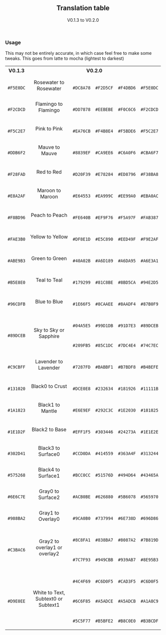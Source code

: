 <p align="center">
  <h2 align="center">Translation table</h2>
</p>


<p align="center">
  V0.1.3 to V0.2.0
</p>

&nbsp;

### Usage

This may not be entirely accurate, in which case feel free to make some tweaks. This goes from latte to mocha (lightest to darkest)

<table>
	<tr>
		<th>V0.1.3</th>
		<th colspan="5">V0.2.0</th>
	</tr>
	<tr align="center">
		<td>
			<img src="https://raw.githubusercontent.com/catppuccin/catppuccin/0.1.3/assets/palette/circles/rosewater.png" height="16" width="16"/>
			<p><code>#F5E0DC</code></p>
		</td>
		<td>Rosewater to Rosewater</td>
		<td>
			<img src="https://raw.githubusercontent.com/catppuccin/catppuccin/v0.2.0/assets/palette/circles/latte_rosewater.png" height="16" width="16"/>
			<p><code>#DC8A78</code></p>
		</td>
		<td>
			<img src="https://raw.githubusercontent.com/catppuccin/catppuccin/v0.2.0/assets/palette/circles/frappe_rosewater.png" height="16" width="16"/>
			<p><code>#F2D5CF</code></p>
		</td>
		<td>
			<img src="https://raw.githubusercontent.com/catppuccin/catppuccin/v0.2.0/assets/palette/circles/macchiato_rosewater.png" height="16" width="16"/>
			<p><code>#F4DBD6</code></p>
		</td>
		<td>
			<img src="https://raw.githubusercontent.com/catppuccin/catppuccin/v0.2.0/assets/palette/circles/mocha_rosewater.png" height="16" width="16"/>
			<p><code>#F5E0DC</code></p>
		</td>
	</tr>
	<tr align="center">
		<td>
			<img src="https://raw.githubusercontent.com/catppuccin/catppuccin/0.1.3/assets/palette/circles/flamingo.png" height="16" width="16"/>
			<p><code>#F2CDCD</code></p>
		</td>
		<td>Flamingo to Flamingo</td>
		<td>
			<img src="https://raw.githubusercontent.com/catppuccin/catppuccin/v0.2.0/assets/palette/circles/latte_flamingo.png" height="16" width="16"/>
			<p><code>#DD7878</code></p>
		</td>
		<td>
			<img src="https://raw.githubusercontent.com/catppuccin/catppuccin/v0.2.0/assets/palette/circles/frappe_flamingo.png" height="16" width="16"/>
			<p><code>#EEBEBE</code></p>
		</td>
		<td>
			<img src="https://raw.githubusercontent.com/catppuccin/catppuccin/v0.2.0/assets/palette/circles/macchiato_flamingo.png" height="16" width="16"/>
			<p><code>#F0C6C6</code></p>
		</td>
		<td>
			<img src="https://raw.githubusercontent.com/catppuccin/catppuccin/v0.2.0/assets/palette/circles/mocha_flamingo.png" height="16" width="16"/>
			<p><code>#F2CDCD</code></p>
		</td>
	</tr>
	<tr align="center">
		<td>
			<img src="https://raw.githubusercontent.com/catppuccin/catppuccin/0.1.3/assets/palette/circles/pink.png" height="16" width="16"/>
			<p><code>#F5C2E7</code></p>
		</td>
		<td>Pink to Pink</td>
		<td>
			<img src="https://raw.githubusercontent.com/catppuccin/catppuccin/v0.2.0/assets/palette/circles/latte_pink.png" height="16" width="16"/>
			<p><code>#EA76CB</code></p>
		</td>
		<td>
			<img src="https://raw.githubusercontent.com/catppuccin/catppuccin/v0.2.0/assets/palette/circles/frappe_pink.png" height="16" width="16"/>
			<p><code>#F4B8E4</code></p>
		</td>
		<td>
			<img src="https://raw.githubusercontent.com/catppuccin/catppuccin/v0.2.0/assets/palette/circles/macchiato_pink.png" height="16" width="16"/>
			<p><code>#F5BDE6</code></p>
		</td>
		<td>
			<img src="https://raw.githubusercontent.com/catppuccin/catppuccin/v0.2.0/assets/palette/circles/mocha_pink.png" height="16" width="16"/>
			<p><code>#F5C2E7</code></p>
		</td>
	</tr>
	<tr align="center">
		<td>
			<img src="https://raw.githubusercontent.com/catppuccin/catppuccin/0.1.3/assets/palette/circles/mauve.png" height="16" width="16"/>
			<p><code>#DDB6F2</code></p>
		</td>
		<td>Mauve to Mauve</td>
		<td>
			<img src="https://raw.githubusercontent.com/catppuccin/catppuccin/v0.2.0/assets/palette/circles/latte_mauve.png" height="16" width="16"/>
			<p><code>#8839EF</code></p>
		</td>
		<td>
			<img src="https://raw.githubusercontent.com/catppuccin/catppuccin/v0.2.0/assets/palette/circles/frappe_mauve.png" height="16" width="16"/>
			<p><code>#CA9EE6</code></p>
		</td>
		<td>
			<img src="https://raw.githubusercontent.com/catppuccin/catppuccin/v0.2.0/assets/palette/circles/macchiato_mauve.png" height="16" width="16"/>
			<p><code>#C6A0F6</code></p>
		</td>
		<td>
			<img src="https://raw.githubusercontent.com/catppuccin/catppuccin/v0.2.0/assets/palette/circles/mocha_mauve.png" height="16" width="16"/>
			<p><code>#CBA6F7</code></p>
		</td>
	</tr>
	<tr align="center">
		<td>
			<img src="https://raw.githubusercontent.com/catppuccin/catppuccin/0.1.3/assets/palette/circles/red.png" height="16" width="16"/>
			<p><code>#F28FAD</code></p>
		</td>
		<td>Red to Red</td>
		<td>
			<img src="https://raw.githubusercontent.com/catppuccin/catppuccin/v0.2.0/assets/palette/circles/latte_red.png" height="16" width="16"/>
			<p><code>#D20F39</code></p>
		</td>
		<td>
			<img src="https://raw.githubusercontent.com/catppuccin/catppuccin/v0.2.0/assets/palette/circles/frappe_red.png" height="16" width="16"/>
			<p><code>#E78284</code></p>
		</td>
		<td>
			<img src="https://raw.githubusercontent.com/catppuccin/catppuccin/v0.2.0/assets/palette/circles/macchiato_red.png" height="16" width="16"/>
			<p><code>#ED8796</code></p>
		</td>
		<td>
			<img src="https://raw.githubusercontent.com/catppuccin/catppuccin/v0.2.0/assets/palette/circles/mocha_red.png" height="16" width="16"/>
			<p><code>#F38BA8</code></p>
		</td>
	</tr>
	<tr align="center">
		<td>
			<img src="https://raw.githubusercontent.com/catppuccin/catppuccin/0.1.3/assets/palette/circles/maroon.png" height="16" width="16"/>
			<p><code>#E8A2AF</code></p>
		</td>
		<td>Maroon to Maroon</td>
		<td>
			<img src="https://raw.githubusercontent.com/catppuccin/catppuccin/v0.2.0/assets/palette/circles/latte_maroon.png" height="16" width="16"/>
			<p><code>#E64553</code></p>
		</td>
		<td>
			<img src="https://raw.githubusercontent.com/catppuccin/catppuccin/v0.2.0/assets/palette/circles/frappe_maroon.png" height="16" width="16"/>
			<p><code>#EA999C</code></p>
		</td>
		<td>
			<img src="https://raw.githubusercontent.com/catppuccin/catppuccin/v0.2.0/assets/palette/circles/macchiato_maroon.png" height="16" width="16"/>
			<p><code>#EE99A0</code></p>
		</td>
		<td>
			<img src="https://raw.githubusercontent.com/catppuccin/catppuccin/v0.2.0/assets/palette/circles/mocha_maroon.png" height="16" width="16"/>
			<p><code>#EBA0AC</code></p>
		</td>
	</tr>
	<tr align="center">
		<td>
			<img src="https://raw.githubusercontent.com/catppuccin/catppuccin/0.1.3/assets/palette/circles/peach.png" height="16" width="16"/>
			<p><code>#F8BD96</code></p>
		</td>
		<td>Peach to Peach</td>
		<td>
			<img src="https://raw.githubusercontent.com/catppuccin/catppuccin/v0.2.0/assets/palette/circles/latte_peach.png" height="16" width="16"/>
			<p><code>#FE640B</code></p>
		</td>
		<td>
			<img src="https://raw.githubusercontent.com/catppuccin/catppuccin/v0.2.0/assets/palette/circles/frappe_peach.png" height="16" width="16"/>
			<p><code>#EF9F76</code></p>
		</td>
		<td>
			<img src="https://raw.githubusercontent.com/catppuccin/catppuccin/v0.2.0/assets/palette/circles/macchiato_peach.png" height="16" width="16"/>
			<p><code>#F5A97F</code></p>
		</td>
		<td>
			<img src="https://raw.githubusercontent.com/catppuccin/catppuccin/v0.2.0/assets/palette/circles/mocha_peach.png" height="16" width="16"/>
			<p><code>#FAB387</code></p>
		</td>
	</tr>
	<tr align="center">
		<td>
			<img src="https://raw.githubusercontent.com/catppuccin/catppuccin/0.1.3/assets/palette/circles/yellow.png" height="16" width="16"/>
			<p><code>#FAE3B0</code></p>
		</td>
		<td>Yellow to Yellow</td>
		<td>
			<img src="https://raw.githubusercontent.com/catppuccin/catppuccin/v0.2.0/assets/palette/circles/latte_yellow.png" height="16" width="16"/>
			<p><code>#DF8E1D</code></p>
		</td>
		<td>
			<img src="https://raw.githubusercontent.com/catppuccin/catppuccin/v0.2.0/assets/palette/circles/frappe_yellow.png" height="16" width="16"/>
			<p><code>#E5C890</code></p>
		</td>
		<td>
			<img src="https://raw.githubusercontent.com/catppuccin/catppuccin/v0.2.0/assets/palette/circles/macchiato_yellow.png" height="16" width="16"/>
			<p><code>#EED49F</code></p>
		</td>
		<td>
			<img src="https://raw.githubusercontent.com/catppuccin/catppuccin/v0.2.0/assets/palette/circles/mocha_yellow.png" height="16" width="16"/>
			<p><code>#F9E2AF</code></p>
		</td>
	</tr>
	<tr align="center">
		<td>
			<img src="https://raw.githubusercontent.com/catppuccin/catppuccin/0.1.3/assets/palette/circles/green.png" height="16" width="16"/>
			<p><code>#ABE9B3</code></p>
		</td>
		<td>Green to Green</td>
		<td>
			<img src="https://raw.githubusercontent.com/catppuccin/catppuccin/v0.2.0/assets/palette/circles/latte_green.png" height="16" width="16"/>
			<p><code>#40A02B</code></p>
		</td>
		<td>
			<img src="https://raw.githubusercontent.com/catppuccin/catppuccin/v0.2.0/assets/palette/circles/frappe_green.png" height="16" width="16"/>
			<p><code>#A6D189</code></p>
		</td>
		<td>
			<img src="https://raw.githubusercontent.com/catppuccin/catppuccin/v0.2.0/assets/palette/circles/macchiato_green.png" height="16" width="16"/>
			<p><code>#A6DA95</code></p>
		</td>
		<td>
			<img src="https://raw.githubusercontent.com/catppuccin/catppuccin/v0.2.0/assets/palette/circles/mocha_green.png" height="16" width="16"/>
			<p><code>#A6E3A1</code></p>
		</td>
	</tr>
	<tr align="center">
		<td>
			<img src="https://raw.githubusercontent.com/catppuccin/catppuccin/0.1.3/assets/palette/circles/teal.png" height="16" width="16"/>
			<p><code>#B5E8E0</code></p>
		</td>
		<td>Teal to Teal</td>
		<td>
			<img src="https://raw.githubusercontent.com/catppuccin/catppuccin/v0.2.0/assets/palette/circles/latte_teal.png" height="16" width="16"/>
			<p><code>#179299</code></p>
		</td>
		<td>
			<img src="https://raw.githubusercontent.com/catppuccin/catppuccin/v0.2.0/assets/palette/circles/frappe_teal.png" height="16" width="16"/>
			<p><code>#81C8BE</code></p>
		</td>
		<td>
			<img src="https://raw.githubusercontent.com/catppuccin/catppuccin/v0.2.0/assets/palette/circles/macchiato_teal.png" height="16" width="16"/>
			<p><code>#8BD5CA</code></p>
		</td>
		<td>
			<img src="https://raw.githubusercontent.com/catppuccin/catppuccin/v0.2.0/assets/palette/circles/mocha_teal.png" height="16" width="16"/>
			<p><code>#94E2D5</code></p>
		</td>
	</tr>
	<tr align="center">
		<td>
			<img src="https://raw.githubusercontent.com/catppuccin/catppuccin/0.1.3/assets/palette/circles/blue.png" height="16" width="16"/>
			<p><code>#96CDFB</code></p>
		</td>
		<td>Blue to Blue</td>
		<td>
			<img src="https://raw.githubusercontent.com/catppuccin/catppuccin/v0.2.0/assets/palette/circles/latte_blue.png" height="16" width="16"/>
			<p><code>#1E66F5</code></p>
		</td>
		<td>
			<img src="https://raw.githubusercontent.com/catppuccin/catppuccin/v0.2.0/assets/palette/circles/frappe_blue.png" height="16" width="16"/>
			<p><code>#8CAAEE</code></p>
		</td>
		<td>
			<img src="https://raw.githubusercontent.com/catppuccin/catppuccin/v0.2.0/assets/palette/circles/macchiato_blue.png" height="16" width="16"/>
			<p><code>#8AADF4</code></p>
		</td>
		<td>
			<img src="https://raw.githubusercontent.com/catppuccin/catppuccin/v0.2.0/assets/palette/circles/mocha_blue.png" height="16" width="16"/>
			<p><code>#87B0F9</code></p>
		</td>
	</tr>
	<tr align="center">
		<td>
			<img src="https://raw.githubusercontent.com/catppuccin/catppuccin/0.1.3/assets/palette/circles/sky.png" height="16" width="16"/>
			<p><code>#89DCEB</code></p>
		</td>
		<td>Sky to Sky or Sapphire</td>
		<td>
			<img src="https://raw.githubusercontent.com/catppuccin/catppuccin/v0.2.0/assets/palette/circles/latte_sky.png" height="16" width="16"/>
			<p><code>#04A5E5</code></p>
			<img src="https://raw.githubusercontent.com/catppuccin/catppuccin/v0.2.0/assets/palette/circles/latte_sapphire.png" height="16" width="16"/>
			<p><code>#209FB5</code></p>
		</td>
		<td>
			<img src="https://raw.githubusercontent.com/catppuccin/catppuccin/v0.2.0/assets/palette/circles/frappe_sky.png" height="16" width="16"/>
			<p><code>#99D1DB</code></p>
			<img src="https://raw.githubusercontent.com/catppuccin/catppuccin/v0.2.0/assets/palette/circles/frappe_sapphire.png" height="16" width="16"/>
			<p><code>#85C1DC</code></p>
		</td>
		<td>
			<img src="https://raw.githubusercontent.com/catppuccin/catppuccin/v0.2.0/assets/palette/circles/macchiato_sky.png" height="16" width="16"/>
			<p><code>#91D7E3</code></p>
			<img src="https://raw.githubusercontent.com/catppuccin/catppuccin/v0.2.0/assets/palette/circles/macchiato_sapphire.png" height="16" width="16"/>
			<p><code>#7DC4E4</code></p>
		</td>
		<td>
			<img src="https://raw.githubusercontent.com/catppuccin/catppuccin/v0.2.0/assets/palette/circles/mocha_sky.png" height="16" width="16"/>
			<p><code>#89DCEB</code></p>
			<img src="https://raw.githubusercontent.com/catppuccin/catppuccin/v0.2.0/assets/palette/circles/mocha_sapphire.png" height="16" width="16"/>
			<p><code>#74C7EC</code></p>
		</td>
	</tr>
	<tr align="center">
		<td>
			<img src="https://raw.githubusercontent.com/catppuccin/catppuccin/0.1.3/assets/palette/circles/lavender.png" height="16" width="16"/>
			<p><code>#C9CBFF</code></p>
		</td>
		<td>Lavender to Lavender</td>
		<td>
			<img src="https://raw.githubusercontent.com/catppuccin/catppuccin/v0.2.0/assets/palette/circles/latte_lavender.png" height="16" width="16"/>
			<p><code>#7287FD</code></p>
		</td>
		<td>
			<img src="https://raw.githubusercontent.com/catppuccin/catppuccin/v0.2.0/assets/palette/circles/frappe_lavender.png" height="16" width="16"/>
			<p><code>#BABBF1</code></p>
		</td>
		<td>
			<img src="https://raw.githubusercontent.com/catppuccin/catppuccin/v0.2.0/assets/palette/circles/macchiato_lavender.png" height="16" width="16"/>
			<p><code>#B7BDF8</code></p>
		</td>
		<td>
			<img src="https://raw.githubusercontent.com/catppuccin/catppuccin/v0.2.0/assets/palette/circles/mocha_lavender.png" height="16" width="16"/>
			<p><code>#B4BEFE</code></p>
		</td>
	</tr>
	<tr align="center">
		<td>
			<img src="https://raw.githubusercontent.com/catppuccin/catppuccin/0.1.3/assets/palette/circles/black0.png" height="16" width="16"/>
			<p><code>#131020</code></p>
		</td>
		<td>Black0 to Crust</td>
		<td>
			<img src="https://raw.githubusercontent.com/catppuccin/catppuccin/v0.2.0/assets/palette/circles/latte_crust.png" height="16" width="16"/>
			<p><code>#DCE0E8</code></p>
		</td>
		<td>
			<img src="https://raw.githubusercontent.com/catppuccin/catppuccin/v0.2.0/assets/palette/circles/frappe_crust.png" height="16" width="16"/>
			<p><code>#232634</code></p>
		</td>
		<td>
			<img src="https://raw.githubusercontent.com/catppuccin/catppuccin/v0.2.0/assets/palette/circles/macchiato_crust.png" height="16" width="16"/>
			<p><code>#181926</code></p>
		</td>
		<td>
			<img src="https://raw.githubusercontent.com/catppuccin/catppuccin/v0.2.0/assets/palette/circles/mocha_crust.png" height="16" width="16"/>
			<p><code>#11111B</code></p>
		</td>
	</tr>
	<tr align="center">
		<td>
			<img src="https://raw.githubusercontent.com/catppuccin/catppuccin/0.1.3/assets/palette/circles/black1.png" height="16" width="16"/>
			<p><code>#1A1823</code></p>
		</td>
		<td>Black1 to Mantle</td>
		<td>
			<img src="https://raw.githubusercontent.com/catppuccin/catppuccin/v0.2.0/assets/palette/circles/latte_mantle.png" height="16" width="16"/>
			<p><code>#E6E9EF</code></p>
		</td>
		<td>
			<img src="https://raw.githubusercontent.com/catppuccin/catppuccin/v0.2.0/assets/palette/circles/frappe_mantle.png" height="16" width="16"/>
			<p><code>#292C3C</code></p>
		</td>
		<td>
			<img src="https://raw.githubusercontent.com/catppuccin/catppuccin/v0.2.0/assets/palette/circles/macchiato_mantle.png" height="16" width="16"/>
			<p><code>#1E2030</code></p>
		</td>
		<td>
			<img src="https://raw.githubusercontent.com/catppuccin/catppuccin/v0.2.0/assets/palette/circles/mocha_mantle.png" height="16" width="16"/>
			<p><code>#181825</code></p>
		</td>
	</tr>
	<tr align="center">
		<td>
			<img src="https://raw.githubusercontent.com/catppuccin/catppuccin/0.1.3/assets/palette/circles/black2.png" height="16" width="16"/>
			<p><code>#1E1D2F</code></p>
		</td>
		<td>Black2 to Base</td>
		<td>
			<img src="https://raw.githubusercontent.com/catppuccin/catppuccin/v0.2.0/assets/palette/circles/latte_base.png" height="16" width="16"/>
			<p><code>#EFF1F5</code></p>
		</td>
		<td>
			<img src="https://raw.githubusercontent.com/catppuccin/catppuccin/v0.2.0/assets/palette/circles/frappe_base.png" height="16" width="16"/>
			<p><code>#303446</code></p>
		</td>
		<td>
			<img src="https://raw.githubusercontent.com/catppuccin/catppuccin/v0.2.0/assets/palette/circles/macchiato_base.png" height="16" width="16"/>
			<p><code>#24273A</code></p>
		</td>
		<td>
			<img src="https://raw.githubusercontent.com/catppuccin/catppuccin/v0.2.0/assets/palette/circles/mocha_base.png" height="16" width="16"/>
			<p><code>#1E1E2E</code></p>
		</td>
	</tr>
	<tr align="center">
		<td>
			<img src="https://raw.githubusercontent.com/catppuccin/catppuccin/0.1.3/assets/palette/circles/black3.png" height="16" width="16"/>
			<p><code>#302D41</code></p>
		</td>
		<td>Black3 to Surface0</td>
		<td>
			<img src="https://raw.githubusercontent.com/catppuccin/catppuccin/v0.2.0/assets/palette/circles/latte_surface0.png" height="16" width="16"/>
			<p><code>#CCD0DA</code></p>
		</td>
		<td>
			<img src="https://raw.githubusercontent.com/catppuccin/catppuccin/v0.2.0/assets/palette/circles/frappe_surface0.png" height="16" width="16"/>
			<p><code>#414559</code></p>
		</td>
		<td>
			<img src="https://raw.githubusercontent.com/catppuccin/catppuccin/v0.2.0/assets/palette/circles/macchiato_surface0.png" height="16" width="16"/>
			<p><code>#363A4F</code></p>
		</td>
		<td>
			<img src="https://raw.githubusercontent.com/catppuccin/catppuccin/v0.2.0/assets/palette/circles/mocha_surface0.png" height="16" width="16"/>
			<p><code>#313244</code></p>
		</td>
	</tr>
	<tr align="center">
		<td>
			<img src="https://raw.githubusercontent.com/catppuccin/catppuccin/0.1.3/assets/palette/circles/black4.png" height="16" width="16"/>
			<p><code>#575268</code></p>
		</td>
		<td>Black4 to Surface1</td>
		<td>
			<img src="https://raw.githubusercontent.com/catppuccin/catppuccin/v0.2.0/assets/palette/circles/latte_surface1.png" height="16" width="16"/>
			<p><code>#BCC0CC</code></p>
		</td>
		<td>
			<img src="https://raw.githubusercontent.com/catppuccin/catppuccin/v0.2.0/assets/palette/circles/frappe_surface1.png" height="16" width="16"/>
			<p><code>#51576D</code></p>
		</td>
		<td>
			<img src="https://raw.githubusercontent.com/catppuccin/catppuccin/v0.2.0/assets/palette/circles/macchiato_surface1.png" height="16" width="16"/>
			<p><code>#494D64</code></p>
		</td>
		<td>
			<img src="https://raw.githubusercontent.com/catppuccin/catppuccin/v0.2.0/assets/palette/circles/mocha_surface1.png" height="16" width="16"/>
			<p><code>#43465A</code></p>
		</td>
	</tr>
	<tr align="center">
		<td>
			<img src="https://raw.githubusercontent.com/catppuccin/catppuccin/0.1.3/assets/palette/circles/gray0.png" height="16" width="16"/>
			<p><code>#6E6C7E</code></p>
		</td>
		<td>Gray0 to Surface2</td>
		<td>
			<img src="https://raw.githubusercontent.com/catppuccin/catppuccin/v0.2.0/assets/palette/circles/latte_surface2.png" height="16" width="16"/>
			<p><code>#ACB0BE</code></p>
		</td>
		<td>
			<img src="https://raw.githubusercontent.com/catppuccin/catppuccin/v0.2.0/assets/palette/circles/frappe_surface2.png" height="16" width="16"/>
			<p><code>#626880</code></p>
		</td>
		<td>
			<img src="https://raw.githubusercontent.com/catppuccin/catppuccin/v0.2.0/assets/palette/circles/macchiato_surface2.png" height="16" width="16"/>
			<p><code>#5B6078</code></p>
		</td>
		<td>
			<img src="https://raw.githubusercontent.com/catppuccin/catppuccin/v0.2.0/assets/palette/circles/mocha_surface2.png" height="16" width="16"/>
			<p><code>#565970</code></p>
		</td>
	</tr>
	<tr align="center">
		<td>
			<img src="https://raw.githubusercontent.com/catppuccin/catppuccin/0.1.3/assets/palette/circles/gray1.png" height="16" width="16"/>
			<p><code>#988BA2</code></p>
		</td>
		<td>Gray1 to Overlay0</td>
		<td>
			<img src="https://raw.githubusercontent.com/catppuccin/catppuccin/v0.2.0/assets/palette/circles/latte_overlay0.png" height="16" width="16"/>
			<p><code>#9CA0B0</code></p>
		</td>
		<td>
			<img src="https://raw.githubusercontent.com/catppuccin/catppuccin/v0.2.0/assets/palette/circles/frappe_overlay0.png" height="16" width="16"/>
			<p><code>#737994</code></p>
		</td>
		<td>
			<img src="https://raw.githubusercontent.com/catppuccin/catppuccin/v0.2.0/assets/palette/circles/macchiato_overlay0.png" height="16" width="16"/>
			<p><code>#6E738D</code></p>
		</td>
		<td>
			<img src="https://raw.githubusercontent.com/catppuccin/catppuccin/v0.2.0/assets/palette/circles/mocha_overlay0.png" height="16" width="16"/>
			<p><code>#696D86</code></p>
		</td>
	</tr>
	<tr align="center">
		<td>
			<img src="https://raw.githubusercontent.com/catppuccin/catppuccin/0.1.3/assets/palette/circles/gray2.png" height="16" width="16"/>
			<p><code>#C3BAC6</code></p>
		</td>
		<td>Gray2 to overlay1 or overlay2</td>
		<td>
			<img src="https://raw.githubusercontent.com/catppuccin/catppuccin/v0.2.0/assets/palette/circles/latte_overlay1.png" height="16" width="16"/>
			<p><code>#8C8FA1</code></p>
			<img src="https://raw.githubusercontent.com/catppuccin/catppuccin/v0.2.0/assets/palette/circles/latte_overlay2.png" height="16" width="16"/>
			<p><code>#7C7F93</code></p>
		</td>
		<td>
			<img src="https://raw.githubusercontent.com/catppuccin/catppuccin/v0.2.0/assets/palette/circles/frappe_overlay1.png" height="16" width="16"/>
			<p><code>#838BA7</code></p>
			<img src="https://raw.githubusercontent.com/catppuccin/catppuccin/v0.2.0/assets/palette/circles/frappe_overlay2.png" height="16" width="16"/>
			<p><code>#949CBB</code></p>
		</td>
		<td>
			<img src="https://raw.githubusercontent.com/catppuccin/catppuccin/v0.2.0/assets/palette/circles/macchiato_overlay1.png" height="16" width="16"/>
			<p><code>#8087A2</code></p>
			<img src="https://raw.githubusercontent.com/catppuccin/catppuccin/v0.2.0/assets/palette/circles/macchiato_overlay2.png" height="16" width="16"/>
			<p><code>#939AB7</code></p>
		</td>
		<td>
			<img src="https://raw.githubusercontent.com/catppuccin/catppuccin/v0.2.0/assets/palette/circles/mocha_overlay1.png" height="16" width="16"/>
			<p><code>#7B819D</code></p>
			<img src="https://raw.githubusercontent.com/catppuccin/catppuccin/v0.2.0/assets/palette/circles/mocha_overlay2.png" height="16" width="16"/>
			<p><code>#8E95B3</code></p>
		</td>
	</tr>
	<tr align="center">
		<td>
			<img src="https://raw.githubusercontent.com/catppuccin/catppuccin/0.1.3/assets/palette/circles/white.png" height="16" width="16"/>
			<p><code>#D9E0EE</code></p>
		</td>
		<td>White to Text, Subtext0 or Subtext1</td>
		<td>
			<img src="https://raw.githubusercontent.com/catppuccin/catppuccin/v0.2.0/assets/palette/circles/latte_text.png" height="16" width="16"/>
			<p><code>#4C4F69</code></p>
			<img src="https://raw.githubusercontent.com/catppuccin/catppuccin/v0.2.0/assets/palette/circles/latte_subtext0.png" height="16" width="16"/>
			<p><code>#6C6F85</code></p>
			<img src="https://raw.githubusercontent.com/catppuccin/catppuccin/v0.2.0/assets/palette/circles/latte_subtext1.png" height="16" width="16"/>
			<p><code>#5C5F77</code></p>
		</td>
		<td>
			<img src="https://raw.githubusercontent.com/catppuccin/catppuccin/v0.2.0/assets/palette/circles/frappe_text.png" height="16" width="16"/>
			<p><code>#C6D0F5</code></p>
			<img src="https://raw.githubusercontent.com/catppuccin/catppuccin/v0.2.0/assets/palette/circles/frappe_subtext0.png" height="16" width="16"/>
			<p><code>#A5ADCE</code></p>
			<img src="https://raw.githubusercontent.com/catppuccin/catppuccin/v0.2.0/assets/palette/circles/frappe_subtext1.png" height="16" width="16"/>
			<p><code>#B5BFE2</code></p>
		</td>
		<td>
			<img src="https://raw.githubusercontent.com/catppuccin/catppuccin/v0.2.0/assets/palette/circles/macchiato_text.png" height="16" width="16"/>
			<p><code>#CAD3F5</code></p>
			<img src="https://raw.githubusercontent.com/catppuccin/catppuccin/v0.2.0/assets/palette/circles/macchiato_subtext0.png" height="16" width="16"/>
			<p><code>#A5ADCB</code></p>
			<img src="https://raw.githubusercontent.com/catppuccin/catppuccin/v0.2.0/assets/palette/circles/macchiato_subtext1.png" height="16" width="16"/>
			<p><code>#B8C0E0</code></p>
		</td>
		<td>
			<img src="https://raw.githubusercontent.com/catppuccin/catppuccin/v0.2.0/assets/palette/circles/mocha_text.png" height="16" width="16"/>
			<p><code>#C6D0F5</code></p>
			<img src="https://raw.githubusercontent.com/catppuccin/catppuccin/v0.2.0/assets/palette/circles/mocha_subtext0.png" height="16" width="16"/>
			<p><code>#A1A8C9</code></p>
			<img src="https://raw.githubusercontent.com/catppuccin/catppuccin/v0.2.0/assets/palette/circles/mocha_subtext1.png" height="16" width="16"/>
			<p><code>#B3BCDF</code></p>
		</td>
	</tr>
</table>
